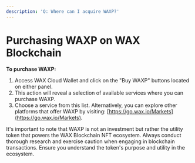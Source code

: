 ```yaml
---
description: 'Q: Where can I acquire WAXP?'
---
```


# Purchasing WAXP on WAX Blockchain

**To purchase WAXP:**

1. Access WAX Cloud Wallet and click on the "Buy WAXP" buttons located on either panel.
2. This action will reveal a selection of available services where you can purchase WAXP.
3. Choose a service from this list. Alternatively, you can explore other platforms that offer WAXP by visiting: [https://go.wax.io/Markets](https://go.wax.io/Markets).

It's important to note that WAXP is not an investment but rather the utility token that powers the WAX Blockchain NFT ecosystem. Always conduct thorough research and exercise caution when engaging in blockchain transactions. Ensure you understand the token's purpose and utility in the ecosystem.
